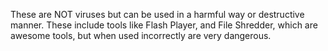 These are NOT viruses but can be used in a harmful way or destructive manner. These include tools like Flash Player, and File Shredder, which are awesome tools, but when used incorrectly are very dangerous.
